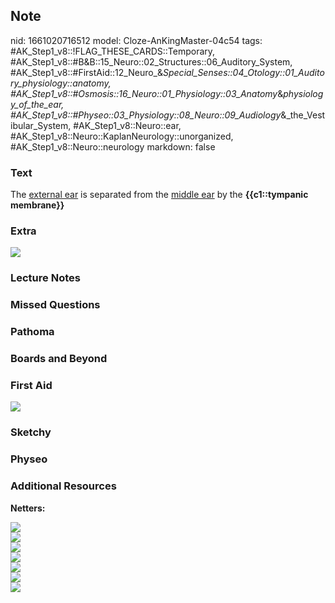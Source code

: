 ## Note
nid: 1661020716512
model: Cloze-AnKingMaster-04c54
tags: #AK_Step1_v8::!FLAG_THESE_CARDS::Temporary, #AK_Step1_v8::#B&B::15_Neuro::02_Structures::06_Auditory_System, #AK_Step1_v8::#FirstAid::12_Neuro_&_Special_Senses::04_Otology::01_Auditory_physiology::anatomy, #AK_Step1_v8::#Osmosis::16_Neuro::01_Physiology::03_Anatomy_&_physiology_of_the_ear, #AK_Step1_v8::#Physeo::03_Physiology::08_Neuro::09_Audiology_&_the_Vestibular_System, #AK_Step1_v8::Neuro::ear, #AK_Step1_v8::Neuro::KaplanNeurology::unorganized, #AK_Step1_v8::Neuro::neurology
markdown: false

### Text
<div>
  The <u>external ear</u> is separated from the <u>middle ear</u>
  by the <b>{{c1::tympanic membrane}}</b>
</div>

### Extra
<img src="paste-81737522610675.jpg">

### Lecture Notes


### Missed Questions


### Pathoma


### Boards and Beyond


### First Aid
<img src="tmphCQYfq.png">

### Sketchy


### Physeo


### Additional Resources
<b>Netters:</b>
<div>
  <div><img src="paste-507063838967266.jpg"></div>
  <div><img src="paste-507179803084180.jpg"></div>
</div>
<div><img src="paste-507574940075416.jpg"></div>
<div><img src="paste-507690904192308.jpg"></div>
<div><img src="paste-507806868309332.jpg"></div>
<div><img src="paste-507922832426314.jpg"></div>
<div><img src="paste-508047386477412.jpg"></div>
